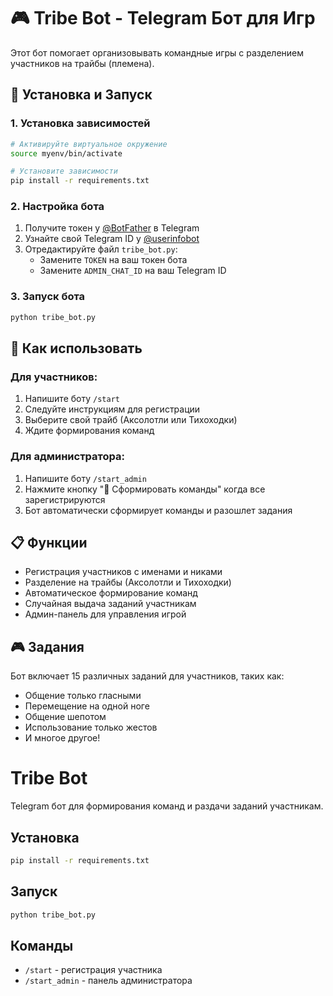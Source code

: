 # 🎮 Tribe Bot - Telegram Бот для Игр

Этот бот помогает организовывать командные игры с разделением участников на трайбы (племена).

## 🚀 Установка и Запуск

### 1. Установка зависимостей
```bash
# Активируйте виртуальное окружение
source myenv/bin/activate

# Установите зависимости
pip install -r requirements.txt
```

### 2. Настройка бота
1. Получите токен у [@BotFather](https://t.me/botfather) в Telegram
2. Узнайте свой Telegram ID у [@userinfobot](https://t.me/userinfobot)
3. Отредактируйте файл `tribe_bot.py`:
   - Замените `TOKEN` на ваш токен бота
   - Замените `ADMIN_CHAT_ID` на ваш Telegram ID

### 3. Запуск бота
```bash
python tribe_bot.py
```

## 🎯 Как использовать

### Для участников:
1. Напишите боту `/start`
2. Следуйте инструкциям для регистрации
3. Выберите свой трайб (Аксолотли или Тихоходки)
4. Ждите формирования команд

### Для администратора:
1. Напишите боту `/start_admin`
2. Нажмите кнопку "🚀 Сформировать команды" когда все зарегистрируются
3. Бот автоматически сформирует команды и разошлет задания


## 📋 Функции

- Регистрация участников с именами и никами
- Разделение на трайбы (Аксолотли и Тихоходки)
- Автоматическое формирование команд
- Случайная выдача заданий участникам
- Админ-панель для управления игрой

## 🎮 Задания

Бот включает 15 различных заданий для участников, таких как:
- Общение только гласными
- Перемещение на одной ноге
- Общение шепотом
- Использование только жестов
- И многое другое!

# Tribe Bot

Telegram бот для формирования команд и раздачи заданий участникам.

## Установка

```bash
pip install -r requirements.txt
```

## Запуск

```bash
python tribe_bot.py
```

## Команды

- `/start` - регистрация участника
- `/start_admin` - панель администратора 